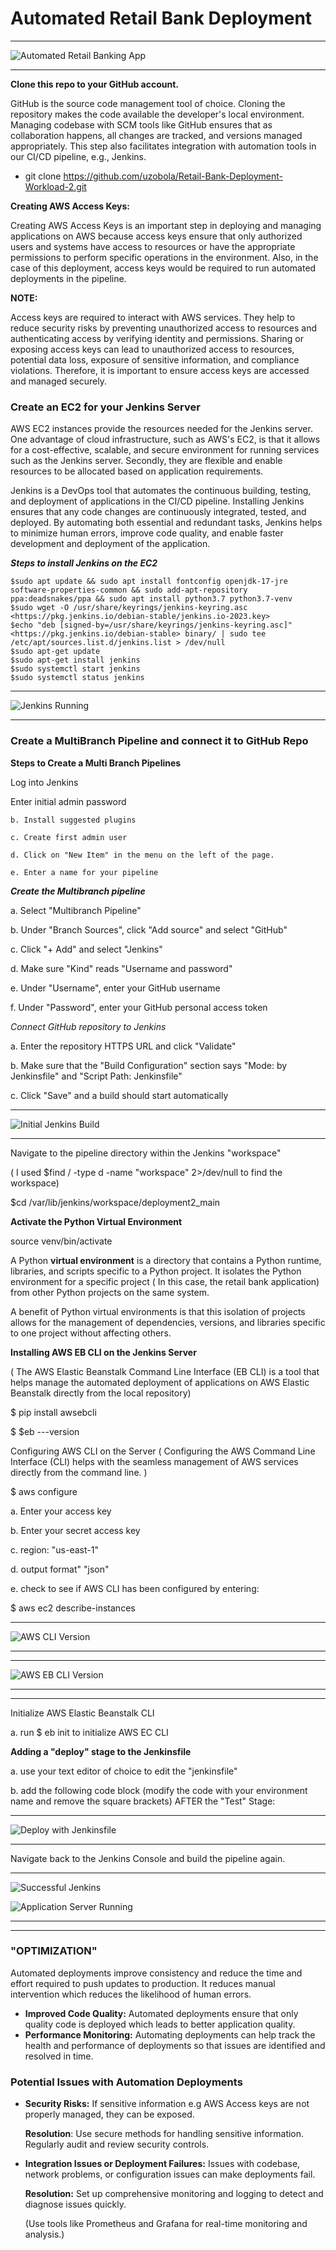 # **Automated Retail Bank Deployment**
 ---

![Automated Retail Banking App](https://github.com/uzobola/Retail-Bank-Deployment-Workload-2/raw/main/Copy%20of%20Automated%20Retail%20Banking%20App%202.drawio%20(2).png)

---

**Clone this repo to your GitHub account.**

GitHub is the source code management tool of choice. Cloning the repository makes the code available the developer's local environment. Managing codebase with SCM tools like GitHub ensures that as collaboration happens, all changes are tracked, and versions managed appropriately. This step also facilitates integration with automation tools in our CI/CD pipeline, e.g., Jenkins.

- git clone https://github.com/uzobola/Retail-Bank-Deployment-Workload-2.git

**Creating AWS Access Keys:**

Creating AWS Access Keys is an important step in deploying and managing applications on AWS because access keys ensure that only authorized users and systems have access to resources or have the appropriate permissions to perform specific operations in the environment. Also, in the case of this deployment, access keys would be required to run automated deployments in the pipeline.

**NOTE:**

Access keys are required to interact with AWS services. They help to reduce security risks by preventing unauthorized access to resources and authenticating access by verifying identity and permissions. Sharing or exposing access keys can lead to unauthorized access to resources, potential data loss, exposure of sensitive information, and compliance violations. Therefore, it is important to ensure access keys are accessed and managed securely.




### **Create an EC2 for your Jenkins Server**

AWS EC2 instances provide the resources needed for the Jenkins server. One advantage of cloud infrastructure, such as AWS's EC2, is that it allows for a cost-effective, scalable, and secure environment for running services such as the Jenkins server. Secondly, they are flexible and enable resources to be allocated based on application requirements.

Jenkins is a DevOps tool that automates the continuous building, testing, and deployment of applications in the CI/CD pipeline. Installing Jenkins ensures that any code changes are continuously integrated, tested, and deployed. By automating both essential and redundant tasks, Jenkins helps to minimize human errors, improve code quality, and enable faster development and deployment of the application.


***Steps to install Jenkins on the EC2***

```
$sudo apt update && sudo apt install fontconfig openjdk-17-jre software-properties-common && sudo add-apt-repository ppa:deadsnakes/ppa && sudo apt install python3.7 python3.7-venv
$sudo wget -O /usr/share/keyrings/jenkins-keyring.asc <https://pkg.jenkins.io/debian-stable/jenkins.io-2023.key>
$echo "deb [signed-by=/usr/share/keyrings/jenkins-keyring.asc]" <https://pkg.jenkins.io/debian-stable> binary/ | sudo tee /etc/apt/sources.list.d/jenkins.list > /dev/null
$sudo apt-get update
$sudo apt-get install jenkins
$sudo systemctl start jenkins
$sudo systemctl status jenkins

```

---

![Jenkins Running](https://github.com/uzobola/Retail-Bank-Deployment-Workload-2/raw/main/Jenkins%20Running.png)


---

### **Create a MultiBranch Pipeline and connect it to GitHub Repo**

**Steps to Create a Multi Branch Pipelines**

Log into Jenkins

Enter initial admin password
    
    b. Install suggested plugins
    
    c. Create first admin user
    
    d. Click on "New Item" in the menu on the left of the page.
    
    e. Enter a name for your pipeline
    



***Create the Multibranch pipeline***

a. Select "Multibranch Pipeline"

b. Under "Branch Sources", click "Add source" and select "GitHub"

c. Click "+ Add" and select "Jenkins"

d. Make sure "Kind" reads "Username and password"

e. Under "Username", enter your GitHub username

f. Under "Password", enter your GitHub personal access token



*Connect GitHub repository to Jenkins*

a. Enter the repository HTTPS URL and click "Validate"

b. Make sure that the "Build Configuration" section says "Mode: by Jenkinsfile" and "Script Path: Jenkinsfile"

c. Click "Save" and a build should start automatically


---

![Initial Jenkins Build](https://github.com/uzobola/Retail-Bank-Deployment-Workload-2/raw/main/Initial%20Jenkins%20Build.png)

---

Navigate to the pipeline directory within the Jenkins "workspace"

( I used $find / -type d -name "workspace" 2>/dev/null to find the workspace)

$cd /var/lib/jenkins/workspace/deployment2_main

**Activate the Python Virtual Environment**

source venv/bin/activate

A Python **virtual environment** is a directory that contains a Python runtime, libraries, and scripts specific to a Python project. It isolates the Python environment for a specific project ( In this case, the retail bank application) from other Python projects on the same system.

A benefit of Python virtual environments is that this isolation of projects allows for the management of dependencies, versions, and libraries specific to one project without affecting others.

**Installing AWS EB CLI on the Jenkins Server**

( The AWS Elastic Beanstalk Command Line Interface (EB CLI) is a tool that helps manage the automated deployment of applications on AWS Elastic Beanstalk directly from the local repository)

$ pip install awsebcli

$ $eb ---version

Configuring AWS CLI on the Server ( Configuring the AWS Command Line Interface (CLI) helps with the seamless management of AWS services directly from the command line. )

$ aws configure

a. Enter your access key

b. Enter your secret access key

c. region: "us-east-1"

d. output format" "json"

e. check to see if AWS CLI has been configured by entering:

$ aws ec2 describe-instances

---
![AWS CLI Version](https://github.com/uzobola/Retail-Bank-Deployment-Workload-2/raw/main/aws%20cli%20version.png)

---


---

![AWS EB CLI Version](https://github.com/uzobola/Retail-Bank-Deployment-Workload-2/raw/main/aws%20eb%20cli%20version.png)


---

---

Initialize AWS Elastic Beanstalk CLI

a. run $ eb init to initialize AWS EC CLI

**Adding a "deploy" stage to the Jenkinsfile**

a. use your text editor of choice to edit the "jenkinsfile"

b. add the following code block (modify the code with your environment name and remove the square brackets) AFTER the "Test" Stage:

---

![Deploy with Jenkinsfile](https://github.com/uzobola/Retail-Bank-Deployment-Workload-2/raw/main/deploy%20with%20jenkinsfile.png)


---


Navigate back to the Jenkins Console and build the pipeline again.

---

![Successful Jenkins](https://github.com/uzobola/Retail-Bank-Deployment-Workload-2/raw/main/Successful%20Jenkins.png)


![Application Server Running](https://github.com/uzobola/Retail-Bank-Deployment-Workload-2/raw/main/application%20server%20running.png)

---



---
### **"OPTIMIZATION"**

Automated deployments improve consistency and reduce the time and effort required to push updates to production. It reduces manual intervention which reduces the likelihood of human errors.

- **Improved Code Quality:** Automated deployments ensure that only quality code is deployed which leads to better application quality.
- **Performance Monitoring:** Automating deployments can help track the health and performance of deployments so that issues are identified and resolved in time.


### **Potential Issues with Automation Deployments**

- **Security Risks:** If sensitive information e.g AWS Access keys are not properly managed, they can be exposed.
    
    **Resolution**: Use secure methods for handling sensitive information. Regularly audit and review security controls.
    
- **Integration Issues or Deployment Failures:** Issues with codebase, network problems, or configuration issues can make deployments fail.
    
    **Resolution:** Set up comprehensive monitoring and logging to detect and diagnose issues quickly.
    
    (Use tools like Prometheus and Grafana for real-time monitoring and analysis.)
    


